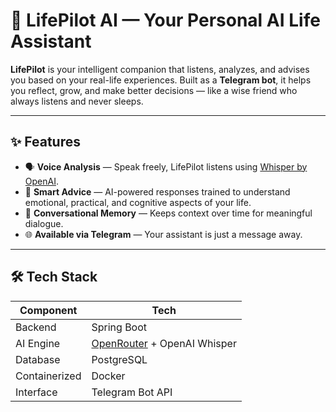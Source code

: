# 🧠 LifePilot AI — Your Personal AI Life Assistant

**LifePilot** is your intelligent companion that listens, analyzes, and advises you based on your real-life experiences. Built as a **Telegram bot**, it helps you reflect, grow, and make better decisions — like a wise friend who always listens and never sleeps.

---

## ✨ Features

- 🗣 **Voice Analysis** — Speak freely, LifePilot listens using [Whisper by OpenAI](https://openai.com/research/whisper).
- 🤖 **Smart Advice** — AI-powered responses trained to understand emotional, practical, and cognitive aspects of your life.
- 💬 **Conversational Memory** — Keeps context over time for meaningful dialogue.
- 🌐 **Available via Telegram** — Your assistant is just a message away.

---

## 🛠️ Tech Stack

| Component     | Tech                          |
|---------------|-------------------------------|
| Backend       | Spring Boot                   |
| AI Engine     | [OpenRouter](https://openrouter.ai) + OpenAI Whisper |
| Database      | PostgreSQL                    |
| Containerized | Docker                        |
| Interface     | Telegram Bot API              |



